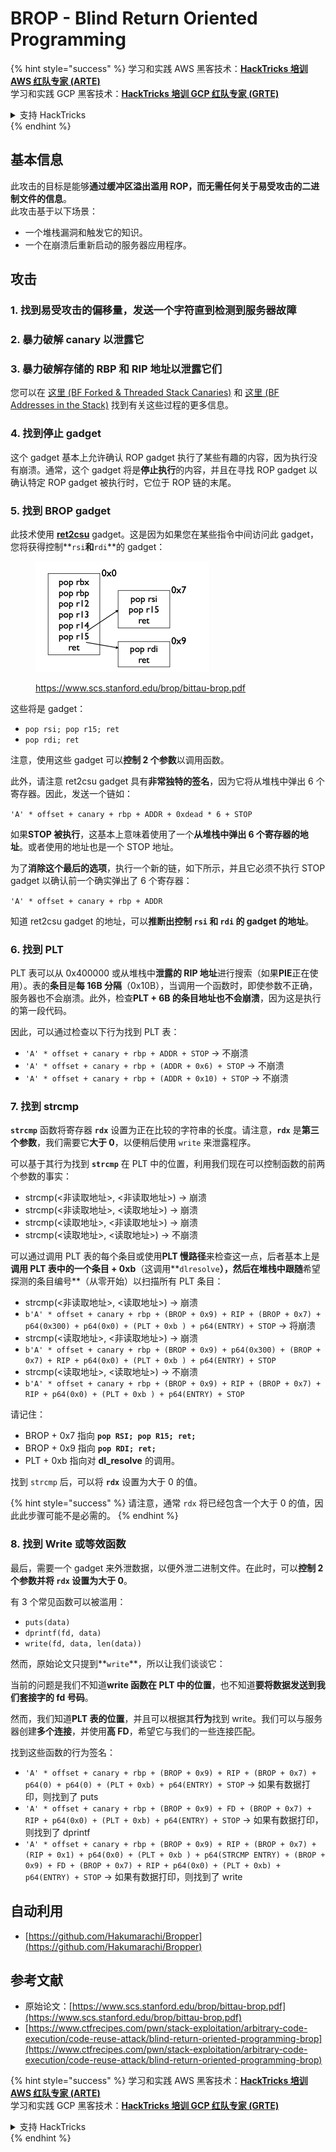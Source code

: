 # BROP - Blind Return Oriented Programming

{% hint style="success" %}
学习和实践 AWS 黑客技术：<img src="../../.gitbook/assets/arte.png" alt="" data-size="line">[**HackTricks 培训 AWS 红队专家 (ARTE)**](https://training.hacktricks.xyz/courses/arte)<img src="../../.gitbook/assets/arte.png" alt="" data-size="line">\
学习和实践 GCP 黑客技术：<img src="../../.gitbook/assets/grte.png" alt="" data-size="line">[**HackTricks 培训 GCP 红队专家 (GRTE)**<img src="../../.gitbook/assets/grte.png" alt="" data-size="line">](https://training.hacktricks.xyz/courses/grte)

<details>

<summary>支持 HackTricks</summary>

* 查看 [**订阅计划**](https://github.com/sponsors/carlospolop)!
* **加入** 💬 [**Discord 群组**](https://discord.gg/hRep4RUj7f) 或 [**Telegram 群组**](https://t.me/peass) 或 **关注** 我们的 **Twitter** 🐦 [**@hacktricks\_live**](https://twitter.com/hacktricks_live)**.**
* **通过向** [**HackTricks**](https://github.com/carlospolop/hacktricks) 和 [**HackTricks Cloud**](https://github.com/carlospolop/hacktricks-cloud) GitHub 仓库提交 PR 分享黑客技巧。

</details>
{% endhint %}

## 基本信息

此攻击的目标是能够**通过缓冲区溢出滥用 ROP，而无需任何关于易受攻击的二进制文件的信息**。\
此攻击基于以下场景：

* 一个堆栈漏洞和触发它的知识。
* 一个在崩溃后重新启动的服务器应用程序。

## 攻击

### **1. 找到易受攻击的偏移量**，发送一个字符直到检测到服务器故障

### **2. 暴力破解 canary** 以泄露它

### **3. 暴力破解存储的 RBP 和 RIP** 地址以泄露它们

您可以在 [这里 (BF Forked & Threaded Stack Canaries)](../common-binary-protections-and-bypasses/stack-canaries/bf-forked-stack-canaries.md) 和 [这里 (BF Addresses in the Stack)](../common-binary-protections-and-bypasses/pie/bypassing-canary-and-pie.md) 找到有关这些过程的更多信息。

### **4. 找到停止 gadget**

这个 gadget 基本上允许确认 ROP gadget 执行了某些有趣的内容，因为执行没有崩溃。通常，这个 gadget 将是**停止执行**的内容，并且在寻找 ROP gadget 以确认特定 ROP gadget 被执行时，它位于 ROP 链的末尾。

### **5. 找到 BROP gadget**

此技术使用 [**ret2csu**](ret2csu.md) gadget。这是因为如果您在某些指令中间访问此 gadget，您将获得控制**`rsi`**和**`rdi`**的 gadget：

<figure><img src="../../.gitbook/assets/image (1) (1) (1) (1) (1) (1) (1) (1) (1) (1) (1) (1).png" alt="" width="278"><figcaption><p><a href="https://www.scs.stanford.edu/brop/bittau-brop.pdf">https://www.scs.stanford.edu/brop/bittau-brop.pdf</a></p></figcaption></figure>

这些将是 gadget：

* `pop rsi; pop r15; ret`
* `pop rdi; ret`

注意，使用这些 gadget 可以**控制 2 个参数**以调用函数。

此外，请注意 ret2csu gadget 具有**非常独特的签名**，因为它将从堆栈中弹出 6 个寄存器。因此，发送一个链如：

`'A' * offset + canary + rbp + ADDR + 0xdead * 6 + STOP`

如果**STOP 被执行**，这基本上意味着使用了一个**从堆栈中弹出 6 个寄存器的地址**。或者使用的地址也是一个 STOP 地址。

为了**消除这个最后的选项**，执行一个新的链，如下所示，并且它必须不执行 STOP gadget 以确认前一个确实弹出了 6 个寄存器：

`'A' * offset + canary + rbp + ADDR`

知道 ret2csu gadget 的地址，可以**推断出控制 `rsi` 和 `rdi` 的 gadget 的地址**。

### 6. 找到 PLT

PLT 表可以从 0x400000 或从堆栈中**泄露的 RIP 地址**进行搜索（如果**PIE**正在使用）。表的**条目**是**每 16B 分隔**（0x10B），当调用一个函数时，即使参数不正确，服务器也不会崩溃。此外，检查**PLT + 6B 的条目地址也不会崩溃**，因为这是执行的第一段代码。

因此，可以通过检查以下行为找到 PLT 表：

* `'A' * offset + canary + rbp + ADDR + STOP` -> 不崩溃
* `'A' * offset + canary + rbp + (ADDR + 0x6) + STOP` -> 不崩溃
* `'A' * offset + canary + rbp + (ADDR + 0x10) + STOP` -> 不崩溃

### 7. 找到 strcmp

**`strcmp`** 函数将寄存器 **`rdx`** 设置为正在比较的字符串的长度。请注意，**`rdx`** 是**第三个参数**，我们需要它**大于 0**，以便稍后使用 `write` 来泄露程序。

可以基于其行为找到 **`strcmp`** 在 PLT 中的位置，利用我们现在可以控制函数的前两个参数的事实：

* strcmp(\<非读取地址>, \<非读取地址>) -> 崩溃
* strcmp(\<非读取地址>, \<读取地址>) -> 崩溃
* strcmp(\<读取地址>, \<非读取地址>) -> 崩溃
* strcmp(\<读取地址>, \<读取地址>) -> 不崩溃

可以通过调用 PLT 表的每个条目或使用**PLT 慢路径**来检查这一点，后者基本上是**调用 PLT 表中的一个条目 + 0xb**（这调用**`dlresolve`**），然后在堆栈中跟随**希望探测的条目编号**（从零开始）以扫描所有 PLT 条目：

* strcmp(\<非读取地址>, \<读取地址>) -> 崩溃
* `b'A' * offset + canary + rbp + (BROP + 0x9) + RIP + (BROP + 0x7) + p64(0x300) + p64(0x0) + (PLT + 0xb ) + p64(ENTRY) + STOP` -> 将崩溃
* strcmp(\<读取地址>, \<非读取地址>) -> 崩溃
* `b'A' * offset + canary + rbp + (BROP + 0x9) + p64(0x300) + (BROP + 0x7) + RIP + p64(0x0) + (PLT + 0xb ) + p64(ENTRY) + STOP`
* strcmp(\<读取地址>, \<读取地址>) -> 不崩溃
* `b'A' * offset + canary + rbp + (BROP + 0x9) + RIP + (BROP + 0x7) + RIP + p64(0x0) + (PLT + 0xb ) + p64(ENTRY) + STOP`

请记住：

* BROP + 0x7 指向 **`pop RSI; pop R15; ret;`**
* BROP + 0x9 指向 **`pop RDI; ret;`**
* PLT + 0xb 指向对 **dl\_resolve** 的调用。

找到 `strcmp` 后，可以将 **`rdx`** 设置为大于 0 的值。

{% hint style="success" %}
请注意，通常 `rdx` 将已经包含一个大于 0 的值，因此此步骤可能不是必需的。
{% endhint %}

### 8. 找到 Write 或等效函数

最后，需要一个 gadget 来外泄数据，以便外泄二进制文件。在此时，可以**控制 2 个参数并将 `rdx` 设置为大于 0**。

有 3 个常见函数可以被滥用：

* `puts(data)`
* `dprintf(fd, data)`
* `write(fd, data, len(data))`

然而，原始论文只提到**`write`**，所以让我们谈谈它：

当前的问题是我们不知道**write 函数在 PLT 中的位置**，也不知道**要将数据发送到我们套接字的 fd 号码**。

然而，我们知道**PLT 表的位置**，并且可以根据其**行为**找到 write。我们可以与服务器创建**多个连接**，并使用**高 FD**，希望它与我们的一些连接匹配。

找到这些函数的行为签名：

* `'A' * offset + canary + rbp + (BROP + 0x9) + RIP + (BROP + 0x7) + p64(0) + p64(0) + (PLT + 0xb) + p64(ENTRY) + STOP` -> 如果有数据打印，则找到了 puts
* `'A' * offset + canary + rbp + (BROP + 0x9) + FD + (BROP + 0x7) + RIP + p64(0x0) + (PLT + 0xb) + p64(ENTRY) + STOP` -> 如果有数据打印，则找到了 dprintf
* `'A' * offset + canary + rbp + (BROP + 0x9) + RIP + (BROP + 0x7) + (RIP + 0x1) + p64(0x0) + (PLT + 0xb ) + p64(STRCMP ENTRY) + (BROP + 0x9) + FD + (BROP + 0x7) + RIP + p64(0x0) + (PLT + 0xb) + p64(ENTRY) + STOP` -> 如果有数据打印，则找到了 write

## 自动利用

* [https://github.com/Hakumarachi/Bropper](https://github.com/Hakumarachi/Bropper)

## 参考文献

* 原始论文：[https://www.scs.stanford.edu/brop/bittau-brop.pdf](https://www.scs.stanford.edu/brop/bittau-brop.pdf)
* [https://www.ctfrecipes.com/pwn/stack-exploitation/arbitrary-code-execution/code-reuse-attack/blind-return-oriented-programming-brop](https://www.ctfrecipes.com/pwn/stack-exploitation/arbitrary-code-execution/code-reuse-attack/blind-return-oriented-programming-brop)

{% hint style="success" %}
学习和实践 AWS 黑客技术：<img src="../../.gitbook/assets/arte.png" alt="" data-size="line">[**HackTricks 培训 AWS 红队专家 (ARTE)**](https://training.hacktricks.xyz/courses/arte)<img src="../../.gitbook/assets/arte.png" alt="" data-size="line">\
学习和实践 GCP 黑客技术：<img src="../../.gitbook/assets/grte.png" alt="" data-size="line">[**HackTricks 培训 GCP 红队专家 (GRTE)**<img src="../../.gitbook/assets/grte.png" alt="" data-size="line">](https://training.hacktricks.xyz/courses/grte)

<details>

<summary>支持 HackTricks</summary>

* 查看 [**订阅计划**](https://github.com/sponsors/carlospolop)!
* **加入** 💬 [**Discord 群组**](https://discord.gg/hRep4RUj7f) 或 [**Telegram 群组**](https://t.me/peass) 或 **关注** 我们的 **Twitter** 🐦 [**@hacktricks\_live**](https://twitter.com/hacktricks_live)**.**
* **通过向** [**HackTricks**](https://github.com/carlospolop/hacktricks) 和 [**HackTricks Cloud**](https://github.com/carlospolop/hacktricks-cloud) GitHub 仓库提交 PR 分享黑客技巧。

</details>
{% endhint %}
